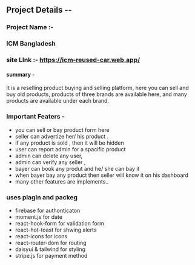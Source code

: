 ## Project Details --

### Project Name :- 
### ICM Bangladesh
### ‍site LInk :- https://icm-reused-car.web.app/
#### summary -
It is a reselling product buying and selling platform, here you can sell and buy old products,
products of three brands are available here, and many products are available under each brand.

### Important Featers - 
* you can sell or bay product form here 
* seller can advertize her/ his product .
* if any product is sold , then it will be hidden
* user can report admin for a spacific product
* admin can delete any user,
* admin can verify any seller ,
* bayer can book any produt and he/ she can bay it 
* when bayer bay any product then seller will know it on his dashboard
* many other features are implements..

### uses plagin and packeg

* firebase for authonticaton
* moment.js for date 
* react-hook-form for validation form
* react-hot-toast for shwing alerts
* react-icons for icons
* react-router-dom for routing 
* daisyui & tailwind for styling 
* stripe.js for payment method

